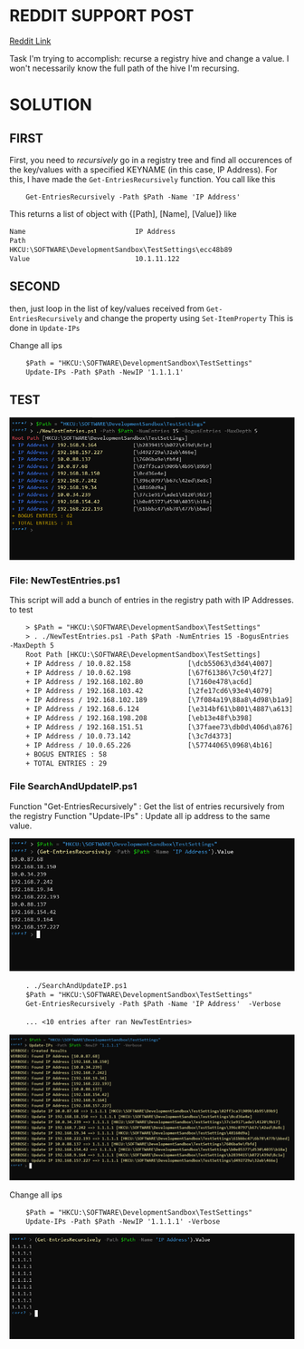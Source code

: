 # REDDIT SUPPORT POST

[Reddit Link](https://www.reddit.com/r/PowerShell/comments/w3s0c2/changing_a_registry_value_dont_know_the_whole/)

Task I'm trying to accomplish: recurse a registry hive and change a value. I won't necessarily know the full path of the hive I'm recursing.



# SOLUTION

## __FIRST__

First, you need to _recursively_ go in a registry tree and find all occurences of the key/values with a specified KEYNAME (in this case, IP Address). For this, I have made the ```Get-EntriesRecursively``` function. You call like this
```
    Get-EntriesRecursively -Path $Path -Name 'IP Address'
```

This returns a list of object with {[Path], [Name], [Value]} like

```
Name                           IP Address
Path                           HKCU:\SOFTWARE\DevelopmentSandbox\TestSettings\ecc48b89
Value                          10.1.11.122
```


## __SECOND__

then, just loop in the list of key/values received from  ```Get-EntriesRecursively``` and change the property using ```Set-ItemProperty``` This is done in ```Update-IPs```

Change all ips
```
    $Path = "HKCU:\SOFTWARE\DevelopmentSandbox\TestSettings"
    Update-IPs -Path $Path -NewIP '1.1.1.1'
```

## __TEST__

![ADD TEST ENTRIES](https://github.com/arsscriptum/PowerShell.Sandbox/raw/main/REDDIT_SearchIpAddress/img/1.png)

### File: NewTestEntries.ps1

This script will add a bunch of entries in the registry path with IP Addresses. to test

```
    > $Path = "HKCU:\SOFTWARE\DevelopmentSandbox\TestSettings"
    > . ./NewTestEntries.ps1 -Path $Path -NumEntries 15 -BogusEntries -MaxDepth 5
	Root Path [HKCU:\SOFTWARE\DevelopmentSandbox\TestSettings]
	+ IP Address / 10.0.82.158              [\dcb55063\d3d4\4007]
	+ IP Address / 10.0.62.198              [\67f61386\7c50\4f27]
	+ IP Address / 192.168.102.80           [\7160e478\ac6d]
	+ IP Address / 192.168.103.42           [\2fe17cd6\93e4\4079]
	+ IP Address / 192.168.102.189          [\7f084a19\88a8\4d98\b1a9]
	+ IP Address / 192.168.6.124            [\e314bf61\b801\4887\a613]
	+ IP Address / 192.168.198.208          [\eb13e48f\b398]
	+ IP Address / 192.168.151.51           [\37faee73\db0d\406d\a876]
	+ IP Address / 10.0.73.142              [\3c7d4373]
	+ IP Address / 10.0.65.226              [\57744065\0968\4b16]
	+ BOGUS ENTRIES : 58
	+ TOTAL ENTRIES : 29
```


### File SearchAndUpdateIP.ps1

Function "Get-EntriesRecursively" : Get the list of entries recursively from the registry
Function "Update-IPs" : Update all ip address to the same value.

![LIST ENTRIES](https://github.com/arsscriptum/PowerShell.Sandbox/raw/main/REDDIT_SearchIpAddress/img/2.png)


```
    . ./SearchAndUpdateIP.ps1
    $Path = "HKCU:\SOFTWARE\DevelopmentSandbox\TestSettings"
    Get-EntriesRecursively -Path $Path -Name 'IP Address'  -Verbose

    ... <10 entries after ran NewTestEntries>
```

![CHANGE ALL ENTRIES](https://github.com/arsscriptum/PowerShell.Sandbox/raw/main/REDDIT_SearchIpAddress/img/3.png)

Change all ips
```
    $Path = "HKCU:\SOFTWARE\DevelopmentSandbox\TestSettings"
    Update-IPs -Path $Path -NewIP '1.1.1.1' -Verbose
```


![VALIDATE CHANGES](https://github.com/arsscriptum/PowerShell.Sandbox/raw/main/REDDIT_SearchIpAddress/img/4.png)